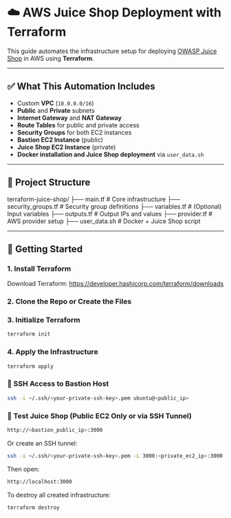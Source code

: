# ☁️ AWS Juice Shop Deployment with Terraform

This guide automates the infrastructure setup for deploying [OWASP Juice Shop](https://owasp.org/www-project-juice-shop/) in AWS using **Terraform**.

---

## ✅ What This Automation Includes
- Custom **VPC** (`10.0.0.0/16`)
- **Public** and **Private** subnets
- **Internet Gateway** and **NAT Gateway**
- **Route Tables** for public and private access
- **Security Groups** for both EC2 instances
- **Bastion EC2 Instance** (public)
- **Juice Shop EC2 Instance** (private)
- **Docker installation and Juice Shop deployment** via `user_data.sh`

---

## 📁 Project Structure

terraform-juice-shop/ 
├── main.tf # Core infrastructure 
├── security_groups.tf # Security group definitions 
├── variables.tf # (Optional) Input variables 
├── outputs.tf # Output IPs and values 
├── provider.tf # AWS provider setup 
├── user_data.sh # Docker + Juice Shop script


---

## 🚀 Getting Started

### 1. Install Terraform
Download Terraform: https://developer.hashicorp.com/terraform/downloads

### 2. Clone the Repo or Create the Files

### 3. Initialize Terraform
```bash
terraform init
```

### 4. Apply the Infrastructure
```bash
terraform apply
```

### 🔐 SSH Access to Bastion Host
```bash
ssh -i ~/.ssh/<your-private-ssh-key>.pem ubuntu@<public_ip>

```

### 🧪 Test Juice Shop (Public EC2 Only or via SSH Tunnel)
```bash
http://<bastion_public_ip>:3000
```

Or create an SSH tunnel:
```bash
ssh -i ~/.ssh/<your-private-ssh-key>.pem -L 3000:<private_ec2_ip>:3000 ubuntu@<bastion_public_ip>
```

Then open:
```bash
http://localhost:3000
```

To destroy all created infrastructure:
```bash
terraform destroy
```


